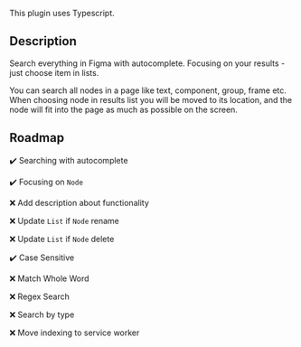 This plugin uses Typescript.

## Description

Search everything in Figma with autocomplete. Focusing on your results - just choose item in lists.

You can search all nodes in a page like text, component, group, frame etc. When choosing node in results list you will be moved to its location, and the node will fit into the page as much as possible on the screen.

## Roadmap

✔️ Searching with autocomplete

✔️ Focusing on ```Node```

❌ Add description about functionality

❌ Update ```List``` if ```Node``` rename

❌ Update ```List``` if ```Node``` delete

✔️ Case Sensitive

❌ Match Whole Word

❌ Regex Search

❌ Search by type

❌ Move indexing to service worker
